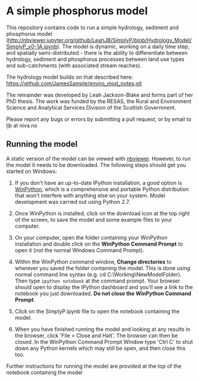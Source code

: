 # A simple phosphorus model

This repository contains code to run a simple hydrology, sediment and phosphorus model (http://nbviewer.jupyter.org/github/LeahJB/SimplyP/blob/Hydrology_Model/SimplyP_v0-1A.ipynb). The model is dynamic, working on a daily time step, and spatially semi-distributed - there is the ability to differentiate between hydrology, sediment and phosphorus processes between land use types and sub-catchments (with associated stream reaches).

The hydrology model builds on that described here: https://github.com/JamesSample/enviro_mod_notes.git

The remainder was developed by Leah Jackson-Blake and forms part of her PhD thesis. The work was funded by the RESAS, the Rural and Environment Science and Analytical Services Division of the Scottish Government.

Please report any bugs or errors by submitting a pull request, or by email to ljb at niva.no

## Running the model

A static version of the model can be viewed with [nbviewer](http://nbviewer.ipython.org/). However, to run the model it needs to be downloaded. The following steps should get you started on Windows:

1. If you don't have an up-to-date IPython installation, a good option is [WinPython](http://winpython.sourceforge.net/), which is a comprehensive and portable Python distribution that won't interfere with anything else on your system. Model development was carried out using Python 2.7.<br>

2. Once WinPython is installed, click on the download icon at the top right of the screen, to save the model and some example files to your computer.<br>

3. On your computer, open the folder containing your WinPython installation and double click on the **WinPython Command Prompt** to open it (not the normal Windows Command Prompt).<br>

4. Within the WinPython command window, **Change directories** to wherever you saved the folder containing the model. This is done using normal command line syntax (e.g. cd C:\Working\NewModelFolder). Then type `ipython notebook` at the command prompt. Your browser should open to display the IPython dashboard and you'll see a link to the notebook you just downloaded. **Do not close the WinPython Command Prompt**.<br>

5. Click on the SimplyP.ipynb file to open the notebook containing the model.<br>

6. When you have finished running the model and looking at any results in the browser, click 'File > Close and Halt'. The browser can then be closed. In the WinPython Command Prompt Window type 'Ctrl C' to shut down any Python kernels which may still be open, and then close this too.


Further instructions for running the model are provided at the top of the notebook containing the model
